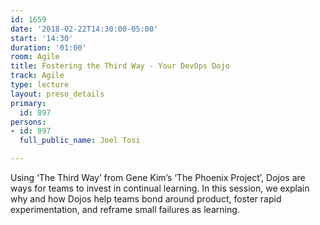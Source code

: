 ```yaml
---
id: 1659
date: '2018-02-22T14:30:00-05:00'
start: '14:30'
duration: '01:00'
room: Agile
title: Fostering the Third Way - Your DevOps Dojo
track: Agile
type: lecture
layout: preso_details
primary:
  id: 897
persons:
- id: 897
  full_public_name: Joel Tosi

---
```

Using ‘The Third Way’ from Gene Kim’s ‘The Phoenix Project’, Dojos are ways for teams to invest in continual learning. In this session, we explain why and how Dojos help teams bond around product, foster rapid experimentation, and reframe small failures as learning.